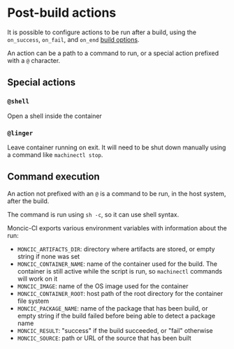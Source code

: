 # Post-build actions

It is possible to configure actions to be run after a build, using the
`on_success`, `on_fail`, and `on_end` [build options](build-styles.md).

An action can be a path to a command to run, or a special action prefixed with
a `@` character.

## Special actions

### `@shell`

Open a shell inside the container


### `@linger`

Leave container running on exit. It will need to be shut down manually using
a command like `machinectl stop`.


## Command execution

An action not prefixed with an `@` is a command to be run, in the host system,
after the build.

The command is run using `sh -c`, so it can use shell syntax.

Moncic-CI exports various environment variables with information about the run:

* `MONCIC_ARTIFACTS_DIR`: directory where artifacts are stored, or empty string
  if none was set
* `MONCIC_CONTAINER_NAME`: name of the container used for the build. The
  container is still active while the script is run, so `machinectl` commands
  will work on it
* `MONCIC_IMAGE`: name of the OS image used for the container
* `MONCIC_CONTAINER_ROOT`: host path of the root directory for the container
  file system
* `MONCIC_PACKAGE_NAME`: name of the package that has been build, or empty
  string if the build failed before being able to detect a package name
* `MONCIC_RESULT`: "success" if the build succeeded, or "fail" otherwise
* `MONCIC_SOURCE`: path or URL of the source that has been built
